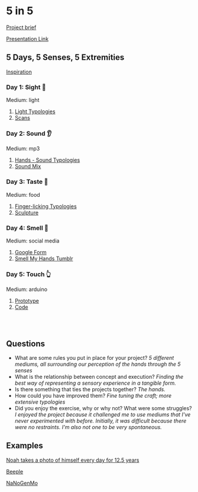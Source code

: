 # 5 in 5
[Project brief](https://docs.google.com/a/newschool.edu/document/d/1LOWQXv9i27Uj8eECxLeZi66yjTRcqk260O4kw_98eOc/edit?usp=sharing)

[Presentation Link](https://docs.google.com/a/newschool.edu/presentation/d/1UmHvRZNYUJ-XpApZOpzDwaXZFIf59LALUozw5_EFDck/edit?usp=sharing)

## 5 Days, 5 Senses, 5 Extremities

[Inspiration](https://drive.google.com/open?id=0B_qCK67tHEqDZkhXSHUzOUphejQ)

### Day 1: Sight :eyes:
Medium: light
1. [Light Typologies](https://drive.google.com/drive/folders/0B_qCK67tHEqDVy1yTkhwOHVSR3c?usp=sharing)
2. [Scans](https://drive.google.com/open?id=0B_qCK67tHEqDNG05ckxic212eW8)

### Day 2: Sound :ear:
Medium: mp3

1. [Hands - Sound Typologies](https://drive.google.com/open?id=0B_qCK67tHEqDeGlnMm1WUzBvcnM)
2. [Sound Mix](https://drive.google.com/open?id=0B_qCK67tHEqDZTZGQldFWWtrU00)

### Day 3: Taste :tongue:
Medium: food

1. [Finger-licking Typologies](http://vsco.co/jwumfadt/images/1)
2. [Sculpture]()

### Day 4: Smell :nose:
Medium: social media

1. [Google Form](https://goo.gl/forms/tRxYy8HOBknps4IF2)
2. [Smell My Hands Tumblr](https://smellmyhands.tumblr.com/)

### Day 5: Touch :point_up_2:
Medium: arduino
1. [Prototype](https://drive.google.com/open?id=0B_qCK67tHEqDc19paXZwdGZ5UVE)
2. [Code]()

<br><br>


## Questions
* What are some rules you put in place for your project? *5 different mediums, all surrounding our perception of the hands through the 5 senses*
* What is the relationship between concept and execution? *Finding the best way of representing a sensory experience in a tangible form.*
* Is there something that ties the projects together? *The hands.*
* How could you have improved them? *Fine tuning the craft; more extensive typologies* 
* Did you enjoy the exercise, why or why not? What were some struggles? *I enjoyed the project because it challenged me to use mediums that I've never experimented with before. Initially, it was difficult because there were no restraints. I'm also not one to be very spontaneous.*

## Examples
[Noah takes a photo of himself every day for 12.5 years](https://www.youtube.com/watch?v=iPPzXlMdi7o)

[Beeple](http://www.beeple-crap.com/everydays_one.php)

[NaNoGenMo](https://nanogenmo.github.io/)


